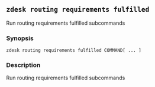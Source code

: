 ## `zdesk routing requirements fulfilled`

Run routing requirements fulfilled subcommands

### Synopsis

    zdesk routing requirements fulfilled COMMAND[ ... ]

### Description

Run routing requirements fulfilled subcommands

